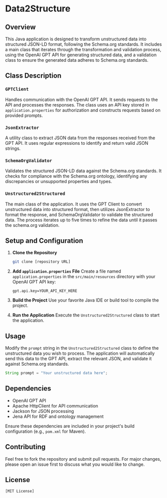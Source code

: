 # Data2Structure

## Overview
This Java application is designed to transform unstructured data into structured JSON-LD format, following the Schema.org standards. It includes a main class that iterates through the transformation and validation process, using the OpenAI GPT API for generating structured data, and a validation class to ensure the generated data adheres to Schema.org standards.

## Class Description

### `GPTClient`
Handles communication with the OpenAI GPT API. It sends requests to the API and processes the responses. The class uses an API key stored in `application.properties` for authorization and constructs requests based on provided prompts.

### `JsonExtractor`
A utility class to extract JSON data from the responses received from the GPT API. It uses regular expressions to identify and return valid JSON strings.

### `SchemaOrgValidator`
Validates the structured JSON-LD data against the Schema.org standards. It checks for compliance with the Schema.org ontology, identifying any discrepancies or unsupported properties and types.

### `Unstructured2Structured`
The main class of the application. It uses the GPT Client to convert unstructured data into structured format, then utilizes JsonExtractor to format the response, and SchemaOrgValidator to validate the structured data. The process iterates up to five times to refine the data until it passes the schema.org validation.

## Setup and Configuration

1. **Clone the Repository**
   ```bash
   git clone [repository URL]
   ```

2. **Add `application.properties` File**
   Create a file named `application.properties` in the `src/main/resources` directory with your OpenAI GPT API key:
   ```properties
   gpt.api.key=YOUR_API_KEY_HERE
   ```

3. **Build the Project**
   Use your favorite Java IDE or build tool to compile the project.

4. **Run the Application**
   Execute the `Unstructured2Structured` class to start the application.

## Usage

Modify the `prompt` string in the `Unstructured2Structured` class to define the unstructured data you wish to process. The application will automatically send this data to the GPT API, extract the relevant JSON, and validate it against Schema.org standards.

```java
String prompt = "Your unstructured data here";
```

## Dependencies

- OpenAI GPT API
- Apache HttpClient for API communication
- Jackson for JSON processing
- Jena API for RDF and ontology management

Ensure these dependencies are included in your project's build configuration (e.g., `pom.xml` for Maven).

## Contributing

Feel free to fork the repository and submit pull requests. For major changes, please open an issue first to discuss what you would like to change.

## License

```
[MIT License]

